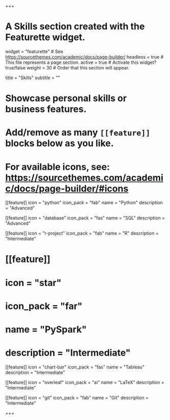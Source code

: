 +++
# A Skills section created with the Featurette widget.
widget = "featurette"  # See https://sourcethemes.com/academic/docs/page-builder/
headless = true  # This file represents a page section.
active = true  # Activate this widget? true/false
weight = 30  # Order that this section will appear.

title = "Skills"
subtitle = ""

# Showcase personal skills or business features.
# 
# Add/remove as many `[[feature]]` blocks below as you like.
# 
# For available icons, see: https://sourcethemes.com/academic/docs/page-builder/#icons

[[feature]]
  icon = "python"
  icon_pack = "fab"
  name = "Python"
  description = "Advanced" 
  
[[feature]]
  icon = "database"
  icon_pack = "fas"
  name = "SQL"
  description = "Advanced" 

[[feature]]
  icon = "r-project"
  icon_pack = "fab"
  name = "R"
  description = "Intermediate"
  
# [[feature]]
#   icon = "star"
#   icon_pack = "far"
#   name = "PySpark"
#   description = "Intermediate"
  
[[feature]]
 icon = "chart-bar"
 icon_pack = "fas"
 name = "Tableau"
 description = "Intermediate"
 
[[feature]]
 icon = "overleaf"
 icon_pack = "ai"
 name = "LaTeX"
 description = "Intermediate"
  
[[feature]]
  icon = "git"
  icon_pack = "fab"
  name = "Git"
  description = "Intermediate"
  


+++
